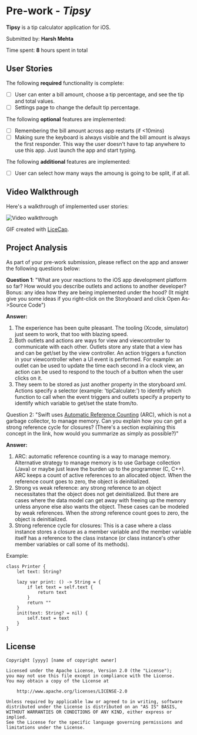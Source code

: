 # Pre-work - *Tipsy*

**Tipsy** is a tip calculator application for iOS.

Submitted by: **Harsh Mehta**

Time spent: **8** hours spent in total

## User Stories

The following **required** functionality is complete:

* [ ] User can enter a bill amount, choose a tip percentage, and see the tip and total values.
* [ ] Settings page to change the default tip percentage.

The following **optional** features are implemented:
* [ ] Remembering the bill amount across app restarts (if <10mins)
* [ ] Making sure the keyboard is always visible and the bill amount is always the first responder. This way the user doesn't have to tap anywhere to use this app. Just launch the app and start typing.

The following **additional** features are implemented:

- [ ] User can select how many ways the amoung is going to be split, if at all.

## Video Walkthrough 

Here's a walkthrough of implemented user stories:

<img src="http://i.imgur.com/bteqj4n.gif" title="Video walkthrough">

GIF created with [LiceCap](http://www.cockos.com/licecap/).

## Project Analysis

As part of your pre-work submission, please reflect on the app and answer the following questions below:

**Question 1**: "What are your reactions to the iOS app development platform so far? How would you describe outlets and actions to another developer? Bonus: any idea how they are being implemented under the hood? (It might give you some ideas if you right-click on the Storyboard and click Open As->Source Code")

**Answer:**
1. The experience has been quite pleasant. The tooling (Xcode, simulator) just seem to work, that too with blazing speed.
2. Both outlets and actions are ways for view and viewcontroller to communicate with each other. Outlets store any state that a view has and can be get/set by the view controller. An action triggers a function in your viewcontroller when a UI event is performed. For example: an outlet can be used to update the time each second in a clock view, an action can be used to respond to the touch of a button when the user clicks on it.
3. They seem to be stored as just another property in the storyboard xml. Actions specify a selector (example: 'tipCalculate:') to identify which function to call when the event triggers and outlets specify a property to identify which variable to get/set the state from/to.

Question 2: "Swift uses [Automatic Reference Counting](https://developer.apple.com/library/content/documentation/Swift/Conceptual/Swift_Programming_Language/AutomaticReferenceCounting.html#//apple_ref/doc/uid/TP40014097-CH20-ID49) (ARC), which is not a garbage collector, to manage memory. Can you explain how you can get a strong reference cycle for closures? (There's a section explaining this concept in the link, how would you summarize as simply as possible?)"

**Answer:**
1. ARC: automatic reference counting is a way to manage memory. Alternative strategy to manage memory is to use Garbage collection (Java) or maybe just leave the burden up to the programmer (C, C++). ARC keeps a count of active references to an allocated object. When the reference count goes to zero, the object is deinitialized.
2. Strong vs weak reference: any strong reference to an object necessitates that the object does not get deinitialized. But there are cases where the data model can get away with freeing up the memory unless anyone else also wants the object. These cases can be modeled by weak references. When the *strong* reference count goes to zero, the object is deinitialized.
3. Strong reference cycle for closures: This is a case where a class instance stores a closure as a member variable and the member variable itself has a reference to the class instance (or class instance's other member variables or call some of its methods). 

Example:
```
class Printer {
    let text: String?
    
    lazy var print: () -> String = {
        if let text = self.text {
            return text
        }
		return ""
    }
    init(text: String? = nil) {
        self.text = text
    }
}
```


## License

    Copyright [yyyy] [name of copyright owner]

    Licensed under the Apache License, Version 2.0 (the "License");
    you may not use this file except in compliance with the License.
    You may obtain a copy of the License at

        http://www.apache.org/licenses/LICENSE-2.0

    Unless required by applicable law or agreed to in writing, software
    distributed under the License is distributed on an "AS IS" BASIS,
    WITHOUT WARRANTIES OR CONDITIONS OF ANY KIND, either express or implied.
    See the License for the specific language governing permissions and
    limitations under the License.

